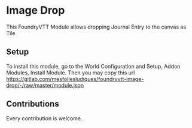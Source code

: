 # Image Drop
This FoundryVTT Module allows dropping Journal Entry to the canvas as Tile

## Setup
To install this module, go to the World Configuration and Setup, Addon Modules, Install Module.
Then you may copy this url https://gitlab.com/mesfoliesludiques/foundryvtt-image-drop/-/raw/master/module.json

## Contributions
Every contribution is welcome.

